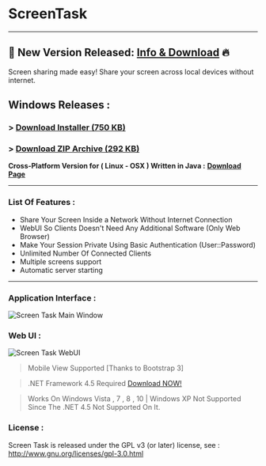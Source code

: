# ScreenTask
------------------------------
## 📢 New Version Released: [Info & Download](https://github.com/ahmedoalharbi/ScreenTask) 🔥
Screen sharing made easy!
Share your screen across local devices without internet.

## Windows Releases :
### > [Download Installer (750 KB)](https://github.com/ahmedoalharbi/ScreenTask)

### > [Download ZIP Archive (292 KB)](https://github.com/ahmedoalharbi/ScreenTask)


**Cross-Platform Version for ( Linux - OSX ) Written in Java :** [**Download Page**](https://github.com/ahmedoalharbi/ScreenTask)

------------------------------
### List Of Features : 
- Share Your Screen Inside a Network Without Internet Connection
- WebUI So Clients Doesn't Need Any Additional Software (Only Web Browser)
- Make Your Session Private Using Basic Authentication (User::Password)
- Unlimited Number Of Connected Clients
- Multiple screens support
- Automatic server starting

------------------------------

### Application Interface : 
![Screen Task Main Window](https://github.com/ahmedoalharbi/ScreenTask)

### Web UI :
![Screen Task WebUI](https://github.com/ahmedoalharbi/ScreenTask)


> Mobile View Supported [Thanks to Bootstrap 3]

> .NET Framework 4.5 Required [Download NOW!](http://www.microsoft.com/en-eg/download/details.aspx?id=30653)

> Works On Windows Vista , 7 , 8 , 10 | Windows XP Not Supported Since The .NET 4.5 Not Supported On It.

### License :
Screen Task is released under the GPL v3 (or later) license, see : http://www.gnu.org/licenses/gpl-3.0.html
